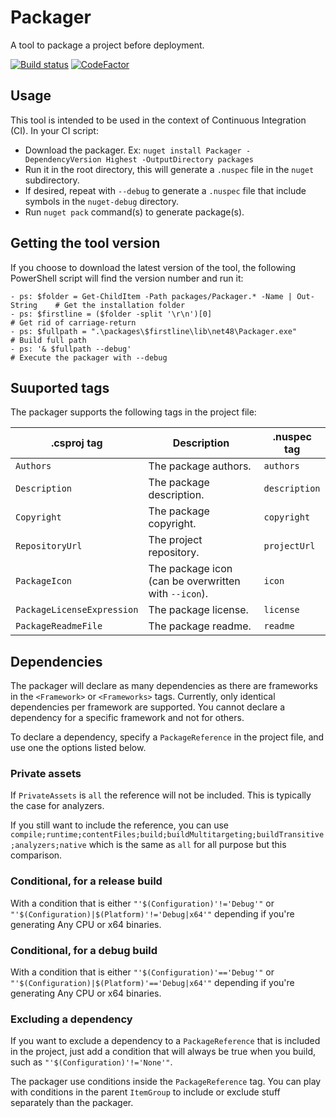 # Packager

A tool to package a project before deployment.

[![Build status](https://ci.appveyor.com/api/projects/status/bo5s4x480tu8dr5x?svg=true)](https://ci.appveyor.com/project/dlebansais/packager) [![CodeFactor](https://www.codefactor.io/repository/github/dlebansais/packager/badge)](https://www.codefactor.io/repository/github/dlebansais/packager)

## Usage

This tool is intended to be used in the context of Continuous Integration (CI). In your CI script:

+ Download the packager. Ex: `nuget install Packager -DependencyVersion Highest -OutputDirectory packages`
+ Run it in the root directory, this will generate a `.nuspec` file in the `nuget` subdirectory.
+ If desired, repeat with `--debug` to generate a `.nuspec` file that include symbols in the `nuget-debug` directory.
+ Run `nuget pack` command(s) to generate package(s).

## Getting the tool version

If you choose to download the latest version of the tool, the following PowerShell script will find the version number and run it:

````
- ps: $folder = Get-ChildItem -Path packages/Packager.* -Name | Out-String    # Get the installation folder
- ps: $firstline = ($folder -split '\r\n')[0]                                 # Get rid of carriage-return
- ps: $fullpath = ".\packages\$firstline\lib\net48\Packager.exe"              # Build full path
- ps: '& $fullpath --debug'                                                   # Execute the packager with --debug
````

## Suuported tags

The packager supports the following tags in the project file:

| .csproj tag                | Description                                          | .nuspec tag   |
| -------------------------- | ---------------------------------------------------- | ------------- |
| `Authors`                  | The package authors.                                 | `authors`     |
| `Description`              | The package description.                             | `description` |
| `Copyright`                | The package copyright.                               | `copyright`   |
| `RepositoryUrl`            | The project repository.                              | `projectUrl`  |
| `PackageIcon`              | The package icon (can be overwritten with `--icon`). | `icon`        |
| `PackageLicenseExpression` | The package license.                                 | `license`     |
| `PackageReadmeFile`        | The package readme.                                  | `readme`      |

## Dependencies

The packager will declare as many dependencies as there are frameworks in the `<Framework>` or `<Frameworks>` tags.
Currently, only identical dependencies per framework are supported. You cannot declare a dependency for a specific framework and not for others.

To declare a dependency, specify a `PackageReference` in the project file, and use one the options listed below.

### Private assets

If `PrivateAssets` is `all` the reference will not be included. This is typically the case for analyzers.

If you still want to include the reference, you can use `compile;runtime;contentFiles;build;buildMultitargeting;buildTransitive;analyzers;native` which is the same as `all` for all purpose but this comparison.

### Conditional, for a release build

With a condition that is either `"'$(Configuration)'!='Debug'"` or `"'$(Configuration)|$(Platform)'!='Debug|x64'"` depending if you're generating Any CPU or x64 binaries.

### Conditional, for a debug build

With a condition that is either `"'$(Configuration)'=='Debug'"` or `"'$(Configuration)|$(Platform)'=='Debug|x64'"` depending if you're generating Any CPU or x64 binaries.

### Excluding a dependency

If you want to exclude a dependency to a `PackageReference` that is included in the project, just add a condition that will always be true when you build, such as `"'$(Configuration)'!='None'"`.

The packager use conditions inside the `PackageReference` tag. You can play with conditions in the parent `ItemGroup` to include or exclude stuff separately than the packager.
